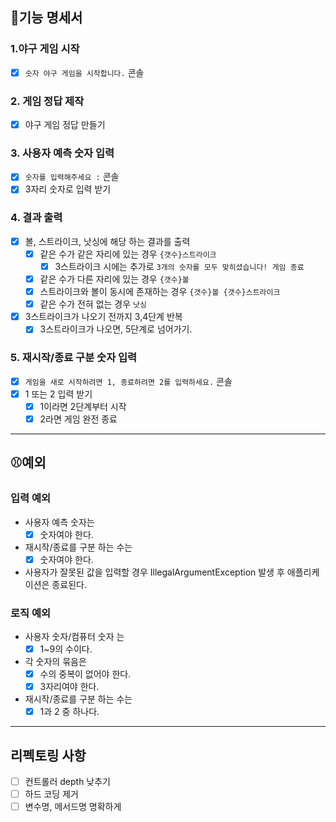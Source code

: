 ## 📝기능 명세서

### 1.야구 게임 시작

- [x] `숫자 야구 게임을 시작합니다.` 콘솔

### 2. 게임 정답 제작

- [x] 야구 게임 정답 만들기

### 3. 사용자 예측 숫자 입력

- [x] `숫자를 입력해주세요 :` 콘솔
- [x] 3자리 숫자로 입력 받기

### 4. 결과 출력

- [x] 볼, 스트라이크, 낫싱에 해당 하는 결과를 출력
    - [x] 같은 수가 같은 자리에 있는 경우 `{갯수}스트라이크`
        - [x] 3스트라이크 시에는 추가로 `3개의 숫자를 모두 맞히셨습니다! 게임 종료`
    - [x] 같은 수가 다른 자리에 있는 경우 `{갯수}볼`
    - [x] 스트라이크와 볼이 동시에 존재하는 경우 `{갯수}볼 {갯수}스트라이크`
    - [x] 같은 수가 전혀 없는 경우 `낫싱`
- [x] 3스트라이크가 나오기 전까지 3,4단계 반복
    - [x] 3스트라이크가 나오면, 5단계로 넘어가기.

### 5. 재시작/종료 구분 숫자 입력

- [x] `게임을 새로 시작하려면 1, 종료하려면 2를 입력하세요.` 콘솔
- [x] 1 또는 2 입력 받기
    - [x] 1이라면 2단계부터 시작
    - [x] 2라면 게임 완전 종료

---

## ⚾예외

### 입력 예외

- 사용자 예측 숫자는
    - [x] 숫자여야 한다.
- 재시작/종료를 구분 하는 수는
    - [x] 숫자여야 한다.
- 사용자가 잘못된 값을 입력할 경우 IllegalArgumentException 발생 후 애플리케이션은 종료된다.

### 로직 예외

- 사용자 숫자/컴퓨터 숫자 는
    - [x] 1~9의 수이다.
- 각 숫자의 묶음은
    - [x] 수의 중복이 없어야 한다.
    - [x] 3자리여야 한다.
- 재시작/종료를 구분 하는 수는
    - [x] 1과 2 중 하나다.

---
## 리펙토링 사항
- [ ] 컨트롤러 depth 낮추기
- [ ] 하드 코딩 제거
- [ ] 변수명, 메서드명 명확하게